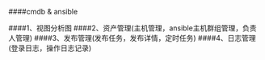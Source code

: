 ####cmdb & ansible 

####1、视图分析图
####2、资产管理(主机管理，ansible主机群组管理，负责人管理)
####3、发布管理(发布任务，发布详情，定时任务)
####4、日志管理(登录日志，操作日志记录)
